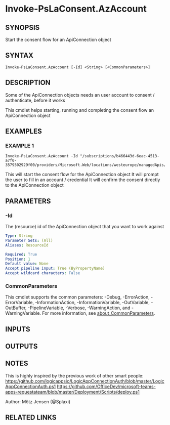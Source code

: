 ﻿---
external help file: PsLogicAppExtractor-help.xml
Module Name: PsLogicAppExtractor
online version:
schema: 2.0.0
---

# Invoke-PsLaConsent.AzAccount

## SYNOPSIS
Start the consent flow for an ApiConnection object

## SYNTAX

```
Invoke-PsLaConsent.AzAccount [-Id] <String> [<CommonParameters>]
```

## DESCRIPTION
Some of the ApiConnection objects needs an user account to consent / authenticate, before it works

This cmdlet helps starting, running and completing the consent flow an ApiConnection object

## EXAMPLES

### EXAMPLE 1
```
Invoke-PsLaConsent.AzAccount -Id "/subscriptions/b466443d-6eac-4513-a7f0-3579502929f00/providers/Microsoft.Web/locations/westeurope/managedApis/servicebus"
```

This will start the consent flow for the ApiConnection object
It will prompt the user to fill in an account / credential
It will confirm the consent directly to the ApiConnection object

## PARAMETERS

### -Id
The (resource) id of the ApiConnection object that you want to work against

```yaml
Type: String
Parameter Sets: (All)
Aliases: ResourceId

Required: True
Position: 1
Default value: None
Accept pipeline input: True (ByPropertyName)
Accept wildcard characters: False
```

### CommonParameters
This cmdlet supports the common parameters: -Debug, -ErrorAction, -ErrorVariable, -InformationAction, -InformationVariable, -OutVariable, -OutBuffer, -PipelineVariable, -Verbose, -WarningAction, and -WarningVariable. For more information, see [about_CommonParameters](http://go.microsoft.com/fwlink/?LinkID=113216).

## INPUTS

## OUTPUTS

## NOTES
This is highly inspired by the previous work of other smart people:
https://github.com/logicappsio/LogicAppConnectionAuth/blob/master/LogicAppConnectionAuth.ps1
https://github.com/OfficeDev/microsoft-teams-apps-requestateam/blob/master/Deployment/Scripts/deploy.ps1

Author: Mötz Jensen (@Splaxi)

## RELATED LINKS
